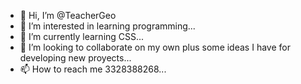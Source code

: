 - 👋 Hi, I’m @TeacherGeo
- 👀 I’m interested in learning programming...
- 🌱 I’m currently learning CSS...
- 💞️ I’m looking to collaborate on my own plus some ideas I have for developing new proyects...
- 📫 How to reach me 3328388268...

<!---
TeacherGeo/TeacherGeo is a ✨ special ✨ repository because its `README.md` (this file) appears on your GitHub profile.
You can click the Preview link to take a look at your changes.
--->
